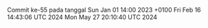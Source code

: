 Commit ke-55 pada tanggal Sun Jan 01 14:00 2023 +0100
Fri Feb 16 14:43:06 UTC 2024
Mon May 27 20:10:40 UTC 2024
